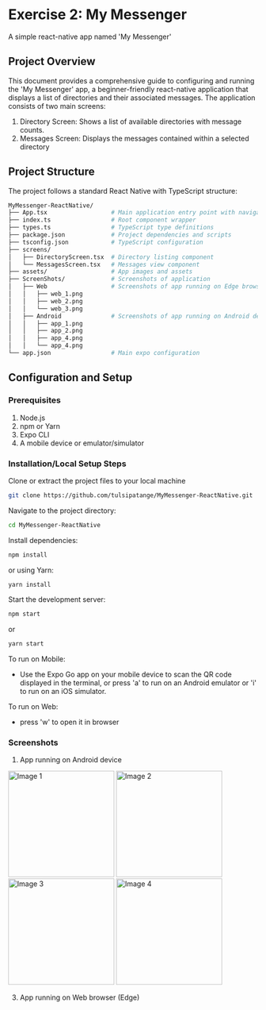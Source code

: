 # Exercise 2: My Messenger

A simple react-native app named 'My Messenger'

## Project Overview

This document provides a comprehensive guide to configuring and running the 'My Messenger' app, a beginner-friendly react-native application that displays a list of directories and their associated messages. 
The application consists of two main screens:
1. Directory Screen: Shows a list of available directories with message counts.
2. Messages Screen: Displays the messages contained within a selected directory

## Project Structure
The project follows a standard React Native with TypeScript structure:
```bash
MyMessenger-ReactNative/
├── App.tsx                  # Main application entry point with navigation setup
├── index.ts                 # Root component wrapper
├── types.ts                 # TypeScript type definitions
├── package.json             # Project dependencies and scripts
├── tsconfig.json            # TypeScript configuration
├── screens/
│   ├── DirectoryScreen.tsx  # Directory listing component
│   └── MessagesScreen.tsx   # Messages view component
├── assets/                  # App images and assets
├── ScreenShots/             # Screenshots of application
│   ├── Web                  # Screenshots of app running on Edge browser
│   │   ├── web_1.png
│   │   ├── web_2.png
│   │   └── web_3.png
│   ├── Android              # Screenshots of app running on Android device
│   │   ├── app_1.png
│   │   ├── app_2.png
│   │   ├── app_4.png
│   │   └── app_4.png
└── app.json                 # Main expo configuration
```

## Configuration and Setup
### Prerequisites
1. Node.js
2. npm or Yarn
3. Expo CLI
4. A mobile device or emulator/simulator

### Installation/Local Setup Steps

Clone or extract the project files to your local machine
```bash
git clone https://github.com/tulsipatange/MyMessenger-ReactNative.git
```

Navigate to the project directory:
```bash
cd MyMessenger-ReactNative
```
Install dependencies:
```bash
npm install
```
or using Yarn:
```bash
yarn install
```

Start the development server:
```bash
npm start
```
or
```bash 
yarn start
```

To run on Mobile:
- Use the Expo Go app on your mobile device to scan the QR code displayed in the terminal, or press 'a' to run on an Android emulator or 'i' to run on an iOS simulator.

To run on Web:
- press 'w' to open it in browser

### Screenshots
1. App running on Android device
<img src="./ScreenShots/Android/app_1.png" title="" alt="Image 1" width="214">
<img src="./ScreenShots/Android/app_2.png" title="" alt="Image 2" width="214">
<img src="./ScreenShots/Android/app_3.png" title="" alt="Image 3" width="214">
<img src="./ScreenShots/Android/app_4.png" title="" alt="Image 4" width="214">

3. App running on Web browser (Edge)
